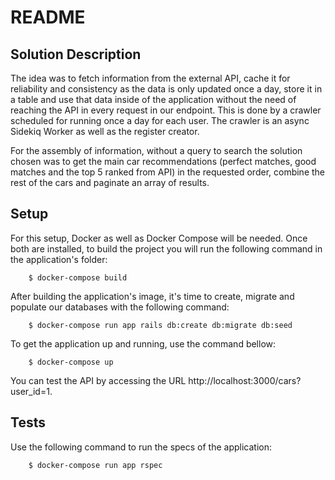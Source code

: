 # README

## Solution Description

The idea was to fetch information from the external API, cache it for reliability and consistency as the data is only updated once a day, store it in a table and use that data inside of the application without the need of reaching the API in every request in our endpoint. This is done by a crawler scheduled for running once a day for each user. The crawler is an async Sidekiq Worker as well as the register creator.

For the assembly of information, without a query to search the solution chosen was to get the main car recommendations (perfect matches, good matches and the top 5 ranked from API) in the requested order, combine the rest of the cars and paginate an array of results.

## Setup

For this setup, Docker as well as Docker Compose will be needed. Once both are installed, to build the project you will run the following command in the application's folder:

```
    $ docker-compose build
```

After building the application's image, it's time to create, migrate and populate our databases with the following command:

```
    $ docker-compose run app rails db:create db:migrate db:seed
```

To get the application up and running, use the command bellow:

```
    $ docker-compose up
```

You can test the API by accessing the URL http://localhost:3000/cars?user_id=1.

## Tests

Use the following command to run the specs of the application:

```
    $ docker-compose run app rspec
```